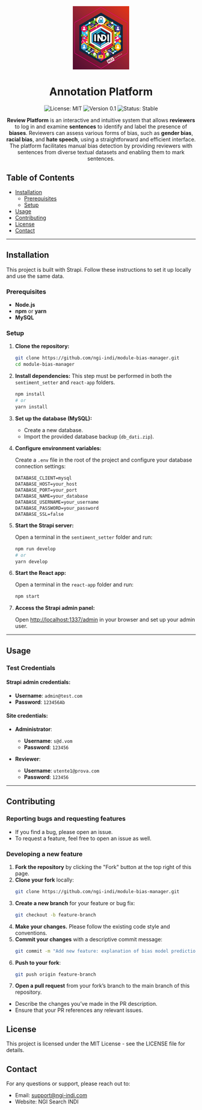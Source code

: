 <div align="center">
  <img src="./assets/logo.jpg" alt="Logo" width="150"/>

  # Annotation Platform

  ![License: MIT](https://img.shields.io/badge/License-MIT-blue.svg)
  ![Version 0.1](https://img.shields.io/badge/version-0.1-green.svg)
  ![Status: Stable](https://img.shields.io/badge/status-stable-brightgreen.svg)
    
  <p>
    <strong>Review Platform</strong> is an interactive and intuitive system that allows <strong>reviewers</strong> to log in and examine <strong>sentences</strong> to identify and label the presence of <strong>biases</strong>. Reviewers can assess various forms of bias, such as <strong>gender bias</strong>, <strong>racial bias</strong>, and <strong>hate speech</strong>, using a straightforward and efficient interface. The platform facilitates manual bias detection by providing reviewers with sentences from diverse textual datasets and enabling them to mark sentences.
  </p>
</div>

## Table of Contents

- [Installation](#installation)
  - [Prerequisites](#prerequisites)
  - [Setup](#setup)
- [Usage](#usage)
- [Contributing](#contributing)
- [License](#license)
- [Contact](#contact)

---

## Installation

This project is built with Strapi. Follow these instructions to set it up locally and use the same data.

### Prerequisites

- **Node.js**
- **npm** or **yarn**
- **MySQL**

### Setup

1. **Clone the repository:**

    ```bash
    git clone https://github.com/ngi-indi/module-bias-manager.git
    cd module-bias-manager
    ```

2. **Install dependencies:**
    This step must be performed in both the `sentiment_setter` and `react-app` folders.

    ```bash
    npm install
    # or
    yarn install
    ```

3. **Set up the database (MySQL):**

    - Create a new database.
    - Import the provided database backup (`db_dati.zip`).
  
4. **Configure environment variables:**

    Create a `.env` file in the root of the project and configure your database connection settings:

    ```env
    DATABASE_CLIENT=mysql
    DATABASE_HOST=your_host
    DATABASE_PORT=your_port
    DATABASE_NAME=your_database
    DATABASE_USERNAME=your_username
    DATABASE_PASSWORD=your_password
    DATABASE_SSL=false
    ```

5. **Start the Strapi server:**

    Open a terminal in the `sentiment_setter` folder and run:

    ```bash
    npm run develop
    # or
    yarn develop
    ```

6. **Start the React app:**

    Open a terminal in the `react-app` folder and run:

    ```bash
    npm start
    ```

7. **Access the Strapi admin panel:**

    Open [http://localhost:1337/admin](http://localhost:1337/admin) in your browser and set up your admin user.

---

## Usage

### Test Credentials

#### Strapi admin credentials:
- **Username**: `admin@test.com`
- **Password**: `123456Ab`

#### Site credentials:
- **Administrator**:
  - **Username**: `s@d.vom`
  - **Password**: `123456`
  
- **Reviewer**:
  - **Username**: `utente1@prova.com`
  - **Password**: `123456`

---

## Contributing

### Reporting bugs and requesting features
- If you find a bug, please open an issue.
- To request a feature, feel free to open an issue as well.

### Developing a new feature

1. **Fork the repository** by clicking the "Fork" button at the top right of this page.
2. **Clone your fork** locally:
   ```bash
   git clone https://github.com/ngi-indi/module-bias-manager.git
   ```
3. **Create a new branch** for your feature or bug fix:
   ```bash
   git checkout -b feature-branch
   ```
4. **Make your changes.** Please follow the existing code style and conventions.
5. **Commit your changes** with a descriptive commit message:
   ```bash
   git commit -m "Add new feature: explanation of bias model predictions"
   ```
6. **Push to your fork**:
   ```bash
   git push origin feature-branch
   ```
7. **Open a pull request** from your fork’s branch to the main branch of this repository.
- Describe the changes you’ve made in the PR description.
- Ensure that your PR references any relevant issues.

## License
This project is licensed under the MIT License - see the LICENSE file for details.

## Contact
For any questions or support, please reach out to:
- Email: support@ngi-indi.com
- Website: NGI Search INDI

